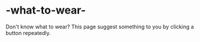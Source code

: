 # -what-to-wear-
Don't know what to wear? This page suggest something to you by clicking a button repeatedly.
